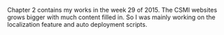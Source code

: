 Chapter 2 contains my works in the week 29 of 2015. The CSMI websites grows bigger with much content filled in. So I was mainly working on the localization feature and auto deployment scripts.